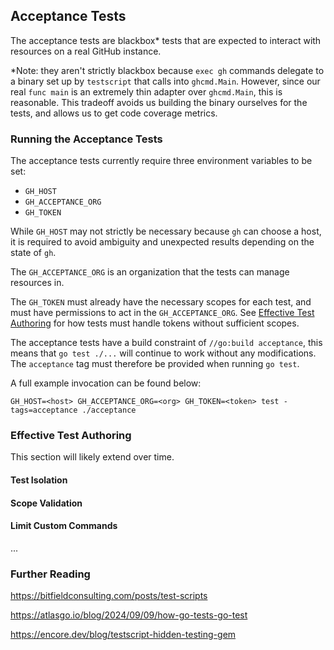 ## Acceptance Tests

The acceptance tests are blackbox* tests that are expected to interact with resources on a real GitHub instance.

*Note: they aren't strictly blackbox because `exec gh` commands delegate to a binary set up by `testscript` that calls into `ghcmd.Main`. However, since our real `func main` is an extremely thin adapter over `ghcmd.Main`, this is reasonable. This tradeoff avoids us building the binary ourselves for the tests, and allows us to get code coverage metrics.

### Running the Acceptance Tests

The acceptance tests currently require three environment variables to be set:
 * `GH_HOST`
 * `GH_ACCEPTANCE_ORG`
 * `GH_TOKEN`

While `GH_HOST` may not strictly be necessary because `gh` can choose a host, it is required to avoid ambiguity and unexpected results depending on the state of `gh`.

The `GH_ACCEPTANCE_ORG` is an organization that the tests can manage resources in.

The `GH_TOKEN` must already have the necessary scopes for each test, and must have permissions to act in the `GH_ACCEPTANCE_ORG`. See [Effective Test Authoring](#effective-test-authoring) for how tests must handle tokens without sufficient scopes.

The acceptance tests have a build constraint of `//go:build acceptance`, this means that `go test ./...` will continue to work without any modifications. The `acceptance` tag must therefore be provided when running `go test`.

A full example invocation can be found below:

```
GH_HOST=<host> GH_ACCEPTANCE_ORG=<org> GH_TOKEN=<token> test -tags=acceptance ./acceptance
```

### Effective Test Authoring

This section will likely extend over time.

#### Test Isolation

#### Scope Validation

#### Limit Custom Commands

...

### Further Reading

https://bitfieldconsulting.com/posts/test-scripts

https://atlasgo.io/blog/2024/09/09/how-go-tests-go-test

https://encore.dev/blog/testscript-hidden-testing-gem
